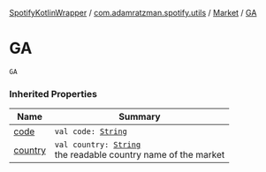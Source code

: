 [SpotifyKotlinWrapper](../../index.md) / [com.adamratzman.spotify.utils](../index.md) / [Market](index.md) / [GA](./-g-a.md)

# GA

`GA`

### Inherited Properties

| Name | Summary |
|---|---|
| [code](code.md) | `val code: `[`String`](https://kotlinlang.org/api/latest/jvm/stdlib/kotlin/-string/index.html) |
| [country](country.md) | `val country: `[`String`](https://kotlinlang.org/api/latest/jvm/stdlib/kotlin/-string/index.html)<br>the readable country name of the market |
